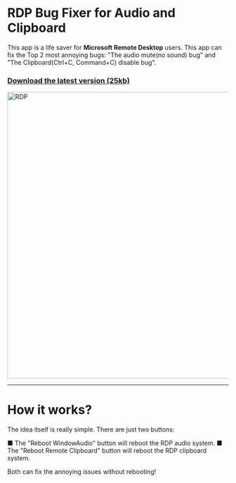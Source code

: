 # RDP Bug Fixer for Audio and Clipboard
This app is a life saver for **Microsoft Remote Desktop** users. 
This app can fix the Top 2 most annoying bugs:
"The audio mute(no sound) bug" and "The Clipboard(Ctrl+C, Command+C) disable bug".

### <a href="https://github.com/exis9/RDP-Bug-Fixer/releases/download/v1.0/RDP.Bug.Fixer.zip">Download the latest version (25kb)</a>

<img width="651" alt="RDP" src="https://github.com/exis9/RDP-Bug-Fixer/assets/91220554/f6413091-95c5-4666-a961-3e726e7d584e">


---

# How it works?

The idea itself is really simple. There are just two buttons:

■ The "Reboot WindowAudio" button will reboot the RDP audio system.
■ The "Reboot Remote Clipboard" button will reboot the RDP clipboard system.

Both can fix the annoying issues without rebooting!
